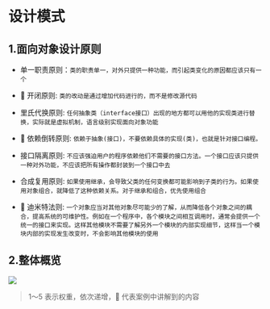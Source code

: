 # 设计模式

## 1.面向对象设计原则

- 单一职责原则：`类的职责单一，对外只提供一种功能，而引起类变化的原因都应该只有一个`


- 🌟 开闭原则: `类的改动是通过增加代码进行的，而不是修改源代码`


- 里氏代换原则: `任何抽象类（interface接口）出现的地方都可以用他的实现类进行替换，实际就是虚拟机制，语言级别实现面向对象功能`


- 🌟 依赖倒转原则: `依赖于抽象(接口)，不要依赖具体的实现(类)，也就是针对接口编程。`


- 接口隔离原则: `不应该强迫用户的程序依赖他们不需要的接口方法。一个接口应该只提供一种对外功能，不应该把所有操作都封装到一个接口中去`


- 合成复用原则: `如果使用继承，会导致父类的任何变换都可能影响到子类的行为。如果使用对象组合，就降低了这种依赖关系。对于继承和组合，优先使用组合`


- 🌟 迪米特法则: `一个对象应当对其他对象尽可能少的了解，从而降低各个对象之间的耦合，提高系统的可维护性。例如在一个程序中，各个模块之间相互调用时，通常会提供一个统一的接口来实现。这样其他模块不需要了解另外一个模块的内部实现细节，这样当一个模块内部的实现发生改变时，不会影响其他模块的使用`

## 2.整体概览
![](assets/设计模式.png)

> 1～5 表示权重，依次递增，🌟 代表案例中讲解到的内容